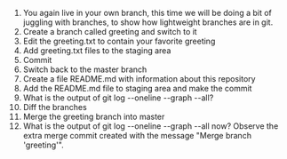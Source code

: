 1. You again live in your own branch, this time we will be doing a bit of juggling with branches, to show how lightweight branches are in git.
1.	Create a branch called greeting and switch to it
2.	Edit the greeting.txt to contain your favorite greeting
3.	Add greeting.txt files to the staging area
4.	Commit
5.	Switch back to the master branch
6.	Create a file README.md with information about this repository
7.	Add the README.md file to staging area and make the commit
8.	What is the output of git log --oneline --graph --all?
9.	Diff the branches
10.	Merge the greeting branch into master
11.	What is the output of git log --oneline --graph --all now? Observe the extra merge commit created with the message "Merge branch 'greeting'".  
